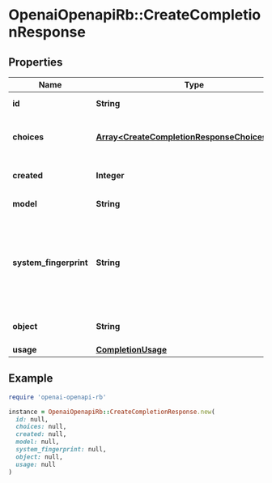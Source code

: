 # OpenaiOpenapiRb::CreateCompletionResponse

## Properties

| Name | Type | Description | Notes |
| ---- | ---- | ----------- | ----- |
| **id** | **String** | A unique identifier for the completion. |  |
| **choices** | [**Array&lt;CreateCompletionResponseChoicesInner&gt;**](CreateCompletionResponseChoicesInner.md) | The list of completion choices the model generated for the input prompt. |  |
| **created** | **Integer** | The Unix timestamp (in seconds) of when the completion was created. |  |
| **model** | **String** | The model used for completion. |  |
| **system_fingerprint** | **String** | This fingerprint represents the backend configuration that the model runs with.  Can be used in conjunction with the &#x60;seed&#x60; request parameter to understand when backend changes have been made that might impact determinism.  | [optional] |
| **object** | **String** | The object type, which is always \&quot;text_completion\&quot; |  |
| **usage** | [**CompletionUsage**](CompletionUsage.md) |  | [optional] |

## Example

```ruby
require 'openai-openapi-rb'

instance = OpenaiOpenapiRb::CreateCompletionResponse.new(
  id: null,
  choices: null,
  created: null,
  model: null,
  system_fingerprint: null,
  object: null,
  usage: null
)
```

